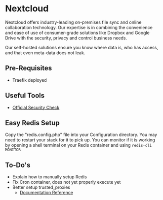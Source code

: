 # Nextcloud

Nextcloud offers industry-leading on-premises file sync and online collaboration technology. Our expertise is in combining the convenience and ease of use of consumer-grade solutions like Dropbox and Google Drive with the security, privacy and control business needs.

Our self-hosted solutions ensure you know where data is, who has access, and that even meta-data does not leak.

## Pre-Requisites

* Traefik deployed

## Useful Tools

* [Official Security Check](https://scan.nextcloud.com/)

## Easy Redis Setup

Copy the "redis.config.php" file into your Configuration directory.
You may need to restart your stack for it to pick up.
You can monitor if it is working by opening a shell terminal on your Redis container and using `redis-cli MONITOR`

## To-Do's

* Explain how to manually setup Redis
* Fix Cron container, does not yet properly execute yet
* Better setup trusted_proxies
  * [Documentation Reference](https://docs.nextcloud.com/server/stable/admin_manual/configuration_server/reverse_proxy_configuration.html?highlight=reverse%20proxy)